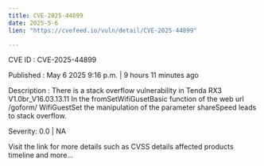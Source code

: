 ```yaml
---
title: CVE-2025-44899
date: 2025-5-6
lien: "https://cvefeed.io/vuln/detail/CVE-2025-44899"

---
```


CVE ID : CVE-2025-44899

Published :  May 6
2025
9:16 p.m. | 9 hours
11 minutes ago

Description : There is a stack overflow vulnerability in Tenda RX3 V1.0br_V16.03.13.11 In the fromSetWifiGusetBasic function of the web url /goform/ WifiGuestSet
the manipulation of the parameter shareSpeed leads to stack overflow.

Severity: 0.0 | NA

Visit the link for more details
such as CVSS details
affected products
timeline
and more...
